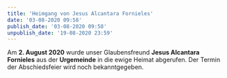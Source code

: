 ```yaml
---
title: 'Heimgang von Jesus Alcantara Fornieles'
date: '03-08-2020 09:58'
publish_date: '03-08-2020 09:58'
unpublish_date: '19-08-2020 23:59'
---
```


Am **2. August 2020** wurde unser Glaubensfreund **Jesus Alcantara Fornieles** aus der **Urgemeinde** in die ewige Heimat abgerufen. Der Termin der Abschiedsfeier wird noch bekanntgegeben.